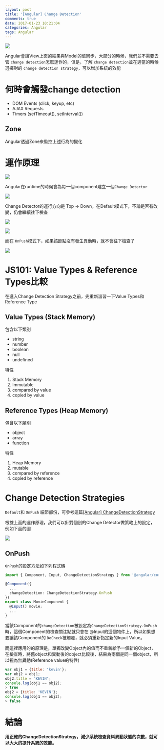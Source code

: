 ```yaml
---
layout: post
title: '[Angular] Change Detection'
comments: true
date: 2017-01-23 10:21:04
categories: Angular
tags: Angular
---
```


![](https://farm1.staticflickr.com/740/32472149965_a7d79c9969_o.png)

Angular會讓View上面的結果與Model的值同步，大部分的時候，我們並不需要去管 `change detection`怎麼運作的，但是，了解 `change detection`並在適當的時候選擇對的 `change detection strategy`，可以增加系統的效能

<!-- more -->

# 何時會觸發change detection

* DOM Events (click, keyup, etc)
* AJAX Requests
* Timers (setTimeout(), setInterval())

## Zone

Angular透過Zone來監控上述行為的變化



# 運作原理

![](https://farm1.staticflickr.com/640/32352266961_1eeb7fba5a_o.png)

Angular在runtime的時候會為每一個component建立一個`Change Detector` 

![](https://farm1.staticflickr.com/689/31630339334_175106c15d_o.png)

Change Detector的運行方向是 Top -> Down，在Default模式下，不論是否有改變，仍會繼續往下檢查

![](https://farm1.staticflickr.com/358/32095374120_6656c40dcf_o.png)

![](https://farm1.staticflickr.com/663/31662279353_4ac2e09719_o.png)

而在 `OnPush`模式下，如果該節點沒有發生異動時，就不會往下檢查了

![](https://farm1.staticflickr.com/437/32480298545_a7aafccf9e_o.png)

# JS101: Value Types & Reference Types比較

在進入Change Detection Strategy之前，先重新溫習一下Value Types和Reference Type

## Value Types (Stack Memory)

包含以下類別

- string
- number
- boolean
- null
- undefined

特性

1. Stack Memory
2. Immutable
3. compared by value
4. copied by value

## Reference Types (Heap Memory)

包含以下類別

- object
- array
- function

特性

1. Heap Memory
2. mutable
3. compared by reference
4. copied by reference

# Change Detection Strategies

 `Default`和 `OnPush` 細節部份，可參考這篇[[Angular] ChangeDetectionStrategy](http://blog.kevinyang.net/2016/06/05/angular2-ChangeDetectionStrategy/)

根據上面的運作原理，我們可以針對個別的Change Detector做策略上的設定，例如下面的圖

![](https://farm1.staticflickr.com/753/32328351742_3920853cee_o.png)



## OnPush

`OnPush`的設定方法如下列程式碼

```typescript
import { Component, Input, ChangeDetectionStrategy } from '@angular/core';

@Component({
  ...
  changeDetection: ChangeDetectionStrategy.OnPush
})
export class MovieComponent {
  @Input() movie;
  ...
}

```

當該Component的`changeDetection`被設定為`ChangeDetectionStrategy.OnPush`時，這個Component的檢查關注點就只會在 @Input的這個物件上，所以如果想要讓該Component的 `DoCheck`被觸發，就必須重新指定新的Input Value。

而這裡應用的的原理是，單獨改變Object內的值而不重新給予一個新的Object，在檢查時，將舊object和異動後的object比較後，結果為兩個是同一個object，所以視為無異動(Reference value的特性)

```javascript
var obj1 = {title: 'kevin'};
var obj2 = obj1;
obj2.title = 'KEVIN';
console.log(obj1 == obj2);
> true
obj2 = {title: 'KEVIN'};
console.log(obj1 == obj2);
> false
```



# 結論

**用正確的ChangeDetectionStrategy，減少系統檢查資料異動狀態的次數，就可以大大的提升系統的效能。**



